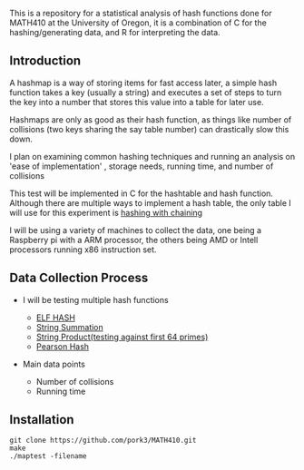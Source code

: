This is a repository for a statistical analysis of hash functions done for MATH410 at the University of Oregon, it is a combination of C for the hashing/generating data, and R for interpreting the data.

## Introduction 

A hashmap is a way of storing items for fast access later, a simple hash function takes a key (usually a string) and executes a set of steps to turn the key into a number that stores this value into a table for later use.

Hashmaps are only as good as their hash function, as things like number of collisions (two keys sharing the say table number) can drastically slow this down.

I plan on examining common hashing techniques and running an analysis on 'ease of implementation' , storage needs, running time, and number of collisions

This test will be implemented in C for the hashtable and hash function. Although there are multiple ways to implement a hash table, the only table I will use for this experiment is [hashing with chaining](https://en.wikipedia.org/wiki/Hash_table#Separate_chaining_with_linked_lists)

I will be using a variety of machines to collect the data, one being a Raspberry pi with a ARM processor, the others being AMD or Intell processors running x86 instruction set. 

## Data Collection Process

*	I will be testing multiple hash functions
	*	[ELF HASH](https://en.wikipedia.org/wiki/PJW_hash_function)
	*	[String Summation](https://en.wikipedia.org/wiki/Hash_function#Hashing_variable-length_data)
	*	[String Product(testing against first 64 primes)](https://en.wikipedia.org/wiki/Hash_function#Hashing_variable-length_data)
	*	[Pearson Hash](https://en.wikipedia.org/wiki/Pearson_hashing)

*	Main data points
	*	Number of collisions
	*	Running time 



## Installation
	git clone https://github.com/pork3/MATH410.git
	make
	./maptest -filename


